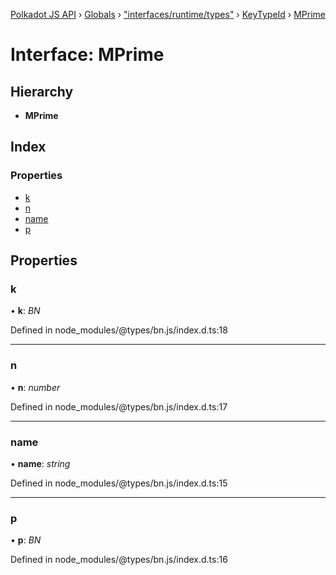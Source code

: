 [Polkadot JS API](../README.md) › [Globals](../globals.md) › ["interfaces/runtime/types"](../modules/_interfaces_runtime_types_.md) › [KeyTypeId](_interfaces_runtime_types_.keytypeid.md) › [MPrime](_interfaces_runtime_types_.keytypeid.mprime.md)

# Interface: MPrime

## Hierarchy

* **MPrime**

## Index

### Properties

* [k](_interfaces_runtime_types_.keytypeid.mprime.md#k)
* [n](_interfaces_runtime_types_.keytypeid.mprime.md#n)
* [name](_interfaces_runtime_types_.keytypeid.mprime.md#name)
* [p](_interfaces_runtime_types_.keytypeid.mprime.md#p)

## Properties

###  k

• **k**: *BN*

Defined in node_modules/@types/bn.js/index.d.ts:18

___

###  n

• **n**: *number*

Defined in node_modules/@types/bn.js/index.d.ts:17

___

###  name

• **name**: *string*

Defined in node_modules/@types/bn.js/index.d.ts:15

___

###  p

• **p**: *BN*

Defined in node_modules/@types/bn.js/index.d.ts:16
